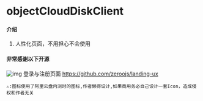 # objectCloudDiskClient

#### 介绍
1. 人性化页面，不用担心不会使用

#### 非常感谢以下开源
![img](https://github.com/zeroojs/landing-ux/raw/main/doc/preview.jpg)
登录与注册页面 https://github.com/zeroojs/landing-ux

`⚠:图标使用了阿里云盘内测时的图标,作者懒得设计,如果商用务必自己设计一套Icon，造成侵权和作者无关`